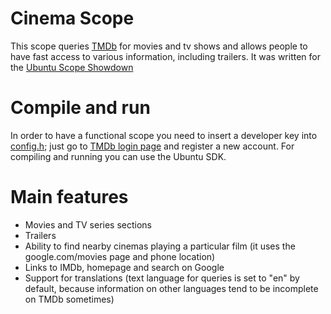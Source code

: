 Cinema Scope
=============

This scope queries [TMDb](http://themoviedb.org) for movies and tv shows and allows people to have fast access to various information, including trailers.
It was written for the [Ubuntu Scope Showdown](http://developer.ubuntu.com/showdown/)

Compile and run
=============

In order to have a functional scope you need to insert a developer key into [config.h](include/api/config.h); just go to [TMDb login page](https://www.themoviedb.org/login) and register a new account.
For compiling and running you can use the Ubuntu SDK.

Main features
=============

- Movies and TV series sections
- Trailers
- Ability to find nearby cinemas playing a particular film (it uses the google.com/movies page and phone location)
- Links to IMDb, homepage and search on Google
- Support for translations (text language for queries is set to "en" by default, because information on other languages tend to be incomplete on TMDb sometimes)
